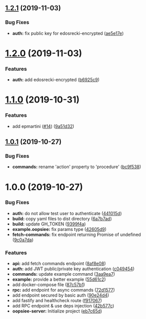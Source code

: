 ## [1.2.1](https://github.com/edosrecki/oopsiee-server/compare/v1.2.0...v1.2.1) (2019-11-03)


### Bug Fixes

* **auth:** fix public key for edosrecki-encrypted ([ae5e17e](https://github.com/edosrecki/oopsiee-server/commit/ae5e17e576b2078908ff0343e66522f7fef20535))

# [1.2.0](https://github.com/edosrecki/oopsiee-server/compare/v1.1.0...v1.2.0) (2019-11-03)


### Features

* **auth:** add edosrecki-encrypted ([b6925c9](https://github.com/edosrecki/oopsiee-server/commit/b6925c95b5e5234802b790da1058888403a82e03))

# [1.1.0](https://github.com/edosrecki/oopsiee-server/compare/v1.0.1...v1.1.0) (2019-10-31)


### Features

* add epmartini ([#14](https://github.com/edosrecki/oopsiee-server/issues/14)) ([9a51d32](https://github.com/edosrecki/oopsiee-server/commit/9a51d3232c0f4f29e8be48ab86fbdf9eadb1a3dd))

## [1.0.1](https://github.com/edosrecki/oopsiee-server/compare/v1.0.0...v1.0.1) (2019-10-27)


### Bug Fixes

* **commands:** rename 'action' property to 'procedure' ([bc9f538](https://github.com/edosrecki/oopsiee-server/commit/bc9f538c1440eb8a3a82cea68a4489a3dd4063ab))

# 1.0.0 (2019-10-27)


### Bug Fixes

* **auth:** do not allow test user to authenticate ([441015d](https://github.com/edosrecki/oopsiee-server/commit/441015da0ebbd496255603e8893d774ede3ac0df))
* **build:** copy yaml files to dist directory ([6a7b7ad](https://github.com/edosrecki/oopsiee-server/commit/6a7b7ad9dc7738977740f07f61d02ee6a9f619ad))
* **build:** update GH_TOKEN ([9399f4a](https://github.com/edosrecki/oopsiee-server/commit/9399f4aa72a16cedcdda8a32f4eb40a2cac4e36c))
* **example.oopsiee:** fix params type ([42605d9](https://github.com/edosrecki/oopsiee-server/commit/42605d906355e286516c393add5a2af37936810d))
* **fetch-commands:** fix endpoint returning Promise of undefined ([9c0a7da](https://github.com/edosrecki/oopsiee-server/commit/9c0a7da9946262ed8376e867166fbf83d9d47113))


### Features

* **api:** add fetch commands endpoint ([8af8e08](https://github.com/edosrecki/oopsiee-server/commit/8af8e08e0ab175198687558a6f959666b0d20906))
* **auth:** add JWT public/private key authentication ([c049454](https://github.com/edosrecki/oopsiee-server/commit/c0494543f115329a406a2e7696089e5026adb2da))
* **commands:** update example command ([3aa9ea7](https://github.com/edosrecki/oopsiee-server/commit/3aa9ea78663649f7f9695c43757f5aeee84a3946))
* **example:** provide a better example ([55d61c2](https://github.com/edosrecki/oopsiee-server/commit/55d61c281829b111b6a1a5af82c298746f6c1753))
* add docker-compose file ([87c57b1](https://github.com/edosrecki/oopsiee-server/commit/87c57b1308ab3dfb18d19e8207d0c5b04e2586ae))
* **rpc:** add endpoint for async commands ([72d1577](https://github.com/edosrecki/oopsiee-server/commit/72d1577318d39d7e017232626f9c7e2788369f02))
* add endpoint secured by basic auth ([90e24d4](https://github.com/edosrecki/oopsiee-server/commit/90e24d434f20341d4563b5bf607bbed06b8ba530))
* add fastify and healthcheck route ([f917067](https://github.com/edosrecki/oopsiee-server/commit/f917067d126a812d90bb183d0647b2a200e5cfae))
* add RPC endpoint & use deps injection ([42b577c](https://github.com/edosrecki/oopsiee-server/commit/42b577c5f73a81db6a39fa743641bd3ce5e4d3f3))
* **oopsiee-server:** Initialize project ([eb7c65d](https://github.com/edosrecki/oopsiee-server/commit/eb7c65da4dc0c8e7d28f16f934c10260bcb7ab7b))
